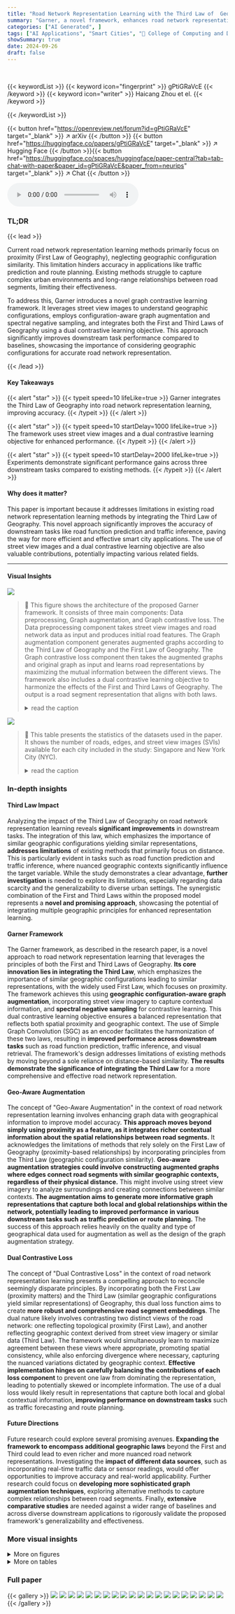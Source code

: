 ```yaml
---
title: "Road Network Representation Learning with the Third Law of  Geography"
summary: "Garner, a novel framework, enhances road network representation learning by incorporating the Third Law of Geography, significantly boosting performance in downstream tasks."
categories: ["AI Generated", ]
tags: ["AI Applications", "Smart Cities", "🏢 College of Computing and Data Science, Nanyang Technological University",]
showSummary: true
date: 2024-09-26
draft: false
---
```


<br>

{{< keywordList >}}
{{< keyword icon="fingerprint" >}} gPtiGRaVcE {{< /keyword >}}
{{< keyword icon="writer" >}} Haicang Zhou et el. {{< /keyword >}}
 
{{< /keywordList >}}

{{< button href="https://openreview.net/forum?id=gPtiGRaVcE" target="_blank" >}}
↗ arXiv
{{< /button >}}
{{< button href="https://huggingface.co/papers/gPtiGRaVcE" target="_blank" >}}
↗ Hugging Face
{{< /button >}}{{< button href="https://huggingface.co/spaces/huggingface/paper-central?tab=tab-chat-with-paper&paper_id=gPtiGRaVcE&paper_from=neurips" target="_blank" >}}
↗ Chat
{{< /button >}}




<audio controls>
    <source src="https://ai-paper-reviewer.com/gPtiGRaVcE/podcast.wav" type="audio/wav">
    Your browser does not support the audio element.
</audio>


### TL;DR


{{< lead >}}

Current road network representation learning methods primarily focus on proximity (First Law of Geography), neglecting geographic configuration similarity. This limitation hinders accuracy in applications like traffic prediction and route planning.  Existing methods struggle to capture complex urban environments and long-range relationships between road segments, limiting their effectiveness.

To address this, Garner introduces a novel graph contrastive learning framework.  It leverages street view images to understand geographic configurations, employs configuration-aware graph augmentation and spectral negative sampling, and integrates both the First and Third Laws of Geography using a dual contrastive learning objective.  This approach significantly improves downstream task performance compared to baselines, showcasing the importance of considering geographic configurations for accurate road network representation.

{{< /lead >}}


#### Key Takeaways

{{< alert "star" >}}
{{< typeit speed=10 lifeLike=true >}} Garner integrates the Third Law of Geography into road network representation learning, improving accuracy. {{< /typeit >}}
{{< /alert >}}

{{< alert "star" >}}
{{< typeit speed=10 startDelay=1000 lifeLike=true >}} The framework uses street view images and a dual contrastive learning objective for enhanced performance. {{< /typeit >}}
{{< /alert >}}

{{< alert "star" >}}
{{< typeit speed=10 startDelay=2000 lifeLike=true >}} Experiments demonstrate significant performance gains across three downstream tasks compared to existing methods. {{< /typeit >}}
{{< /alert >}}

#### Why does it matter?
This paper is important because it addresses limitations in existing road network representation learning methods by integrating the Third Law of Geography.  This novel approach significantly improves the accuracy of downstream tasks like road function prediction and traffic inference, paving the way for more efficient and effective smart city applications.  The use of street view images and a dual contrastive learning objective are also valuable contributions, potentially impacting various related fields.

------
#### Visual Insights



![](https://ai-paper-reviewer.com/gPtiGRaVcE/figures_3_1.jpg)

> 🔼 This figure shows the architecture of the proposed Garner framework. It consists of three main components: Data preprocessing, Graph augmentation, and Graph contrastive loss. The Data preprocessing component takes street view images and road network data as input and produces initial road features. The Graph augmentation component generates augmented graphs according to the Third Law of Geography and the First Law of Geography. The Graph contrastive loss component then takes the augmented graphs and original graph as input and learns road representations by maximizing the mutual information between the different views. The framework also includes a dual contrastive learning objective to harmonize the effects of the First and Third Laws of Geography. The output is a road segment representation that aligns with both laws.
> <details>
> <summary>read the caption</summary>
> Figure 1: Architecture of Geographic law aware road network representation learning (Garner).
> </details>





![](https://ai-paper-reviewer.com/gPtiGRaVcE/tables_7_1.jpg)

> 🔼 This table presents the statistics of the datasets used in the paper.  It shows the number of roads, edges, and street view images (SVIs) available for each city included in the study: Singapore and New York City (NYC).
> <details>
> <summary>read the caption</summary>
> Table 1: Dataset Statistics
> </details>





### In-depth insights


#### Third Law Impact
Analyzing the impact of the Third Law of Geography on road network representation learning reveals **significant improvements** in downstream tasks.  The integration of this law, which emphasizes the importance of similar geographic configurations yielding similar representations, **addresses limitations** of existing methods that primarily focus on distance.  This is particularly evident in tasks such as road function prediction and traffic inference, where nuanced geographic contexts significantly influence the target variable. While the study demonstrates a clear advantage, **further investigation** is needed to explore its limitations, especially regarding data scarcity and the generalizability to diverse urban settings. The synergistic combination of the First and Third Laws within the proposed model represents a **novel and promising approach**, showcasing the potential of integrating multiple geographic principles for enhanced representation learning.

#### Garner Framework
The Garner framework, as described in the research paper, is a novel approach to road network representation learning that leverages the principles of both the First and Third Laws of Geography.  **Its core innovation lies in integrating the Third Law**, which emphasizes the importance of similar geographic configurations leading to similar representations, with the widely used First Law, which focuses on proximity.  The framework achieves this using **geographic configuration-aware graph augmentation**, incorporating street view imagery to capture contextual information, and **spectral negative sampling** for contrastive learning. This dual contrastive learning objective ensures a balanced representation that reflects both spatial proximity and geographic context.  The use of Simple Graph Convolution (SGC) as an encoder facilitates the harmonization of these two laws, resulting in **improved performance across downstream tasks** such as road function prediction, traffic inference, and visual retrieval.  The framework's design addresses limitations of existing methods by moving beyond a sole reliance on distance-based similarity. **The results demonstrate the significance of integrating the Third Law** for a more comprehensive and effective road network representation.

#### Geo-Aware Augmentation
The concept of "Geo-Aware Augmentation" in the context of road network representation learning involves enhancing graph data with geographical information to improve model accuracy.  **This approach moves beyond simply using proximity as a feature, as it integrates richer contextual information about the spatial relationships between road segments.**  It acknowledges the limitations of methods that rely solely on the First Law of Geography (proximity-based relationships) by incorporating principles from the Third Law (geographic configuration similarity).  **Geo-aware augmentation strategies could involve constructing augmented graphs where edges connect road segments with similar geographic contexts, regardless of their physical distance.** This might involve using street view imagery to analyze surroundings and creating connections between similar contexts.  **The augmentation aims to generate more informative graph representations that capture both local and global relationships within the network, potentially leading to improved performance in various downstream tasks such as traffic prediction or route planning.**  The success of this approach relies heavily on the quality and type of geographical data used for augmentation as well as the design of the graph augmentation strategy.

#### Dual Contrastive Loss
The concept of "Dual Contrastive Loss" in the context of road network representation learning presents a compelling approach to reconcile seemingly disparate principles.  By incorporating both the First Law (proximity matters) and the Third Law (similar geographic configurations yield similar representations) of Geography, this dual loss function aims to create **more robust and comprehensive road segment embeddings**.  The dual nature likely involves contrasting two distinct views of the road network: one reflecting topological proximity (First Law), and another reflecting geographic context derived from street view imagery or similar data (Third Law). The framework would simultaneously learn to maximize agreement between these views where appropriate, promoting spatial consistency, while also enforcing divergence where necessary, capturing the nuanced variations dictated by geographic context.  **Effective implementation hinges on carefully balancing the contributions of each loss component**  to prevent one law from dominating the representation, leading to potentially skewed or incomplete information. The use of a dual loss would likely result in representations that capture both local and global contextual information, **improving performance on downstream tasks** such as traffic forecasting and route planning.

#### Future Directions
Future research could explore several promising avenues. **Expanding the framework to encompass additional geographic laws** beyond the First and Third could lead to even richer and more nuanced road network representations.  Investigating the **impact of different data sources**, such as incorporating real-time traffic data or sensor readings, would offer opportunities to improve accuracy and real-world applicability.  Further research could focus on **developing more sophisticated graph augmentation techniques**, exploring alternative methods to capture complex relationships between road segments.  Finally,  **extensive comparative studies** are needed against a wider range of baselines and across diverse downstream applications to rigorously validate the proposed framework's generalizability and effectiveness.


### More visual insights

<details>
<summary>More on figures
</summary>


![](https://ai-paper-reviewer.com/gPtiGRaVcE/figures_8_1.jpg)

> 🔼 The figure presents a detailed architecture of the Geographic Law-aware Road Network Representation Learning (Garner) framework.  It illustrates the data preprocessing steps, involving the use of street view images to capture geographic configurations. The graph augmentation process, which generates graphs adhering to the Third Law of Geography, is also depicted.  The core of the framework is a Graph Neural Network (GNN) encoder that derives road representations from both original and augmented graphs. The figure highlights the dual contrastive learning objective which harmonizes the implications of the First and Third Laws of Geography, resulting in a comprehensive road network representation.
> <details>
> <summary>read the caption</summary>
> Figure 1: Architecture of Geographic law aware road network representation learning (Garner).
> </details>



![](https://ai-paper-reviewer.com/gPtiGRaVcE/figures_9_1.jpg)

> 🔼 This figure shows the sensitivity analysis of two hyperparameters: the degree (k) of the augmented KNN similarity graph and the degree (d) of the negative graph.  The results are shown as Micro-F1 scores for road function prediction on two datasets, Singapore and NYC, with error bars representing the standard deviation.  The x-axis represents the values of k and d, respectively, and the y-axis shows the Micro-F1 score. The plots demonstrate the robustness of the model to changes in these hyperparameters, indicating that performance is relatively stable across a range of values.
> <details>
> <summary>read the caption</summary>
> Figure 3: Sensitivity analysis of hyper-parameter k and d.
> </details>



![](https://ai-paper-reviewer.com/gPtiGRaVcE/figures_17_1.jpg)

> 🔼 This figure presents a detailed architecture of the Geographic Law-aware road network representation learning (Garner) framework. It illustrates the data preprocessing steps, graph augmentation techniques that incorporate both the First and Third Laws of Geography, the GNN encoder that processes the augmented and original graphs, and the dual contrastive learning objective that harmonizes both laws.  The figure shows the flow of data from street view images (SVIs) to the final road segment representations, highlighting the key components and their interactions within the framework.
> <details>
> <summary>read the caption</summary>
> Figure 1: Architecture of Geographic law aware road network representation learning (Garner).
> </details>



</details>




<details>
<summary>More on tables
</summary>


![](https://ai-paper-reviewer.com/gPtiGRaVcE/tables_7_2.jpg)
> 🔼 This table presents the results of the road function prediction task on two datasets (Singapore and NYC).  It compares the performance of the proposed Garner model against several baseline methods (Deepwalk, MVGRL, CCA-SSG, GGD, RFN, SRN2Vec, SARN). The evaluation metrics are Micro-F1, Macro-F1, and AUROC, which measure the model's ability to classify the function of road segments accurately.  The best performing model in each category is highlighted in bold, with the second best underlined.  The results show that Garner significantly outperforms all the baselines.
> <details>
> <summary>read the caption</summary>
> Table 2: Results in Road Function Prediction, with the best in bold and the second best underlined
> </details>

![](https://ai-paper-reviewer.com/gPtiGRaVcE/tables_7_3.jpg)
> 🔼 This table presents the results of three different metrics (MAE, RMSE, MAPE) used to evaluate the performance of various methods in predicting road traffic inference.  The results are shown for two different cities, Singapore and NYC.  The table helps to compare the accuracy and effectiveness of different approaches in this specific task, highlighting the best-performing method (Garner) in bold.
> <details>
> <summary>read the caption</summary>
> Table 3: Results in Road Traffic Inference, with the best in bold and the second best underlined
> </details>

![](https://ai-paper-reviewer.com/gPtiGRaVcE/tables_8_1.jpg)
> 🔼 This table presents the results of visual road retrieval experiments using different methods. The best performing method is highlighted in bold, and the second-best method is underlined.  The evaluation metrics used are Recall@10 and MRR (Mean Reciprocal Rank). Results are shown separately for Singapore and New York City datasets.
> <details>
> <summary>read the caption</summary>
> Table 4: Results on Visual Road Retrieval, with the best in bold and the second best underlined
> </details>

![](https://ai-paper-reviewer.com/gPtiGRaVcE/tables_9_1.jpg)
> 🔼 This table presents the results of ablation studies conducted on the road function prediction task.  It shows the impact of removing various components of the proposed Garner model, such as the street view images (SVIs), the geographic configuration-aware graph augmentation, and the spectral negative sampling.  The results are reported in terms of Micro-F1, Macro-F1, and AUROC scores for both the Singapore and NYC datasets, demonstrating the contribution of each component to the overall performance.
> <details>
> <summary>read the caption</summary>
> Table 5: Ablation studies on Road Function Prediction
> </details>

![](https://ai-paper-reviewer.com/gPtiGRaVcE/tables_9_2.jpg)
> 🔼 This table presents the ablation study results on road function prediction using different similarity measures for building the augmented graph.  The results are shown for both the Singapore and NYC datasets, evaluating the performance across Micro-F1, Macro-F1, and AUROC metrics. This analysis aims to understand the impact of the chosen similarity measure on the model's performance in road function prediction.
> <details>
> <summary>read the caption</summary>
> Table 6: Ablation studies of similarity measures on Road Function Prediction
> </details>

![](https://ai-paper-reviewer.com/gPtiGRaVcE/tables_16_1.jpg)
> 🔼 This table presents the results of ablation studies conducted on the road traffic inference task.  It shows the MAE, RMSE, and MAPE metrics for different versions of the Garner model, each with a component removed (street view images, graph augmentation, spectral negative sampling). This allows for an assessment of the contribution of each component to the overall performance on this task.  The results are presented for both the Singapore and NYC datasets.
> <details>
> <summary>read the caption</summary>
> Table 7: Ablation studies on Road Traffic Inference
> </details>

![](https://ai-paper-reviewer.com/gPtiGRaVcE/tables_18_1.jpg)
> 🔼 This table presents the results of visual road retrieval experiments on two datasets, Singapore and NYC.  The results are broken down by method, showing the Recall@10 and Mean Reciprocal Rank (MRR) metrics.  The best performing method for each metric on each dataset is shown in bold, while the second-best is underlined. This demonstrates the performance of different road network representation learning methods in a visual retrieval task, where the goal is to identify the road segments corresponding to a given image.
> <details>
> <summary>read the caption</summary>
> Table 4: Results on Visual Road Retrieval, with the best in bold and the second best underlined
> </details>

</details>




### Full paper

{{< gallery >}}
<img src="https://ai-paper-reviewer.com/gPtiGRaVcE/1.png" class="grid-w50 md:grid-w33 xl:grid-w25" />
<img src="https://ai-paper-reviewer.com/gPtiGRaVcE/2.png" class="grid-w50 md:grid-w33 xl:grid-w25" />
<img src="https://ai-paper-reviewer.com/gPtiGRaVcE/3.png" class="grid-w50 md:grid-w33 xl:grid-w25" />
<img src="https://ai-paper-reviewer.com/gPtiGRaVcE/4.png" class="grid-w50 md:grid-w33 xl:grid-w25" />
<img src="https://ai-paper-reviewer.com/gPtiGRaVcE/5.png" class="grid-w50 md:grid-w33 xl:grid-w25" />
<img src="https://ai-paper-reviewer.com/gPtiGRaVcE/6.png" class="grid-w50 md:grid-w33 xl:grid-w25" />
<img src="https://ai-paper-reviewer.com/gPtiGRaVcE/7.png" class="grid-w50 md:grid-w33 xl:grid-w25" />
<img src="https://ai-paper-reviewer.com/gPtiGRaVcE/8.png" class="grid-w50 md:grid-w33 xl:grid-w25" />
<img src="https://ai-paper-reviewer.com/gPtiGRaVcE/9.png" class="grid-w50 md:grid-w33 xl:grid-w25" />
<img src="https://ai-paper-reviewer.com/gPtiGRaVcE/10.png" class="grid-w50 md:grid-w33 xl:grid-w25" />
<img src="https://ai-paper-reviewer.com/gPtiGRaVcE/11.png" class="grid-w50 md:grid-w33 xl:grid-w25" />
<img src="https://ai-paper-reviewer.com/gPtiGRaVcE/12.png" class="grid-w50 md:grid-w33 xl:grid-w25" />
<img src="https://ai-paper-reviewer.com/gPtiGRaVcE/13.png" class="grid-w50 md:grid-w33 xl:grid-w25" />
<img src="https://ai-paper-reviewer.com/gPtiGRaVcE/14.png" class="grid-w50 md:grid-w33 xl:grid-w25" />
<img src="https://ai-paper-reviewer.com/gPtiGRaVcE/15.png" class="grid-w50 md:grid-w33 xl:grid-w25" />
<img src="https://ai-paper-reviewer.com/gPtiGRaVcE/16.png" class="grid-w50 md:grid-w33 xl:grid-w25" />
<img src="https://ai-paper-reviewer.com/gPtiGRaVcE/17.png" class="grid-w50 md:grid-w33 xl:grid-w25" />
<img src="https://ai-paper-reviewer.com/gPtiGRaVcE/18.png" class="grid-w50 md:grid-w33 xl:grid-w25" />
<img src="https://ai-paper-reviewer.com/gPtiGRaVcE/19.png" class="grid-w50 md:grid-w33 xl:grid-w25" />
<img src="https://ai-paper-reviewer.com/gPtiGRaVcE/20.png" class="grid-w50 md:grid-w33 xl:grid-w25" />
{{< /gallery >}}
